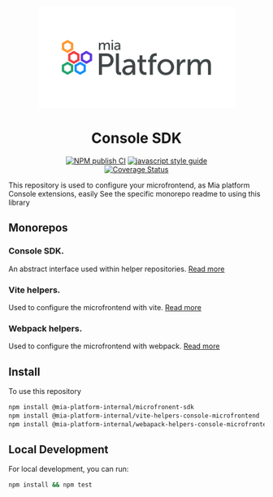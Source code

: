 <div align="center">

<a href=https://www.mia-platform.eu/>
<img alt="logo" src="https://raw.githubusercontent.com/mia-platform/.github/master/profile/img/mia-platform_logo_color.png" height="200">
</a>

# Console SDK

[![NPM publish CI][action-status-svg]][github-action]
[![javascript style guide][standard-mia-svg]][standard-mia]  
[![Coverage Status][coverall-svg]][coverall-io]

</div>


This repository is used to configure your microfrontend, as Mia platform Console extensions, easily
See the specific monorepo readme to using this library

## Monorepos

### Console SDK. 
An abstract interface used within helper repositories. 
[Read more](./packages/microfronent-sdk)                     

### Vite helpers.
Used to configure the microfrontend with vite. 
[Read more](./packages/vite-helpers-console-microfrontend)    

### Webpack helpers. 
Used to configure the microfrontend with webpack. 
[Read more](./packages/webpack-helpers-console-microfrontend)

## Install

To use this repository 

```bash
npm install @mia-platform-internal/microfronent-sdk
npm install @mia-platform-internal/vite-helpers-console-microfrontend
npm install @mia-platform-internal/webapack-helpers-console-microfrontend
```

## Local Development

For local development, you can run:

```bash
npm install && npm test
```


[action-status-svg]: https://github.com/mia-platform/microfronent-sdk/actions/workflows/test.yml/badge.svg
[github-action]: https://github.com/mia-platform/microfronent-sdk/actions/workflows/test.yml
[standard-mia-svg]: https://img.shields.io/badge/code_style-standard--mia-orange.svg
[standard-mia]: https://github.com/mia-platform/eslint-config-mia
[coverall-svg]: https://coveralls.io/repos/github/mia-platform/microfronent-sdk/badge.svg
[coverall-io]: https://coveralls.io/github/mia-platform/microfronent-sdk